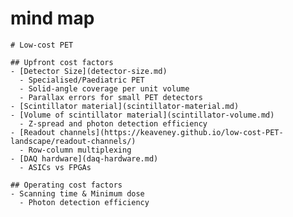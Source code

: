 # mind map

<style>
  .markmap > svg {
    width: 100% !important;
    height: 85vh;
  }
  main.md-main__inner {
    max-width: 100% !important;
    width: 100% !important;
  }
</style>



```markmap
# Low-cost PET

## Upfront cost factors
- [Detector Size](detector-size.md)
  - Specialised/Paediatric PET
  - Solid-angle coverage per unit volume
  - Parallax errors for small PET detectors
- [Scintillator material](scintillator-material.md)
- [Volume of scintillator material](scintillator-volume.md)
  - Z-spread and photon detection efficiency
- [Readout channels](https://keaveney.github.io/low-cost-PET-landscape/readout-channels/)
  - Row-column multiplexing
- [DAQ hardware](daq-hardware.md)
  - ASICs vs FPGAs

## Operating cost factors
- Scanning time & Minimum dose
  - Photon detection efficiency
```
